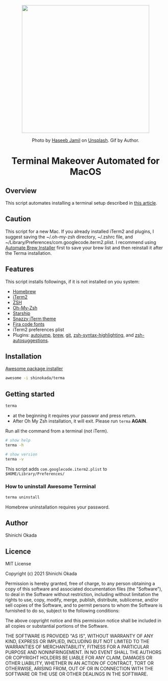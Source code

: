 <p align="center">
<img width="400" src="https://raw.githubusercontent.com/shinokada/terma/main/images/terma12-a.gif" />
</p>
<p align="center">
Photo by <a href="https://unsplash.com/@haseebjkhan?utm_source=unsplash&utm_medium=referral&utm_content=creditCopyText">Haseeb Jamil</a> on <a href="https://unsplash.com/">Unsplash</a>. Gif by Author.
</p>
<h1  align="center">Terminal Makeover Automated for MacOS</h1>

## Overview

This script automates installing a terminal setup described in [this article](https://towardsdatascience.com/the-ultimate-guide-to-your-terminal-makeover-e11f9b87ac99).

## Caution

This script for a new Mac. If you already installed iTerm2 and plugins, I suggest saving the ~/.oh-my-zsh directory, ~/.zshrc file, and ~/Library/Preferences/com.googlecode.iterm2.plist. I recommend using [Automate Brew Installer](https://betterprogramming.pub/how-to-automate-homebrew-installs-on-your-new-mac-or-linux-51e06881c5b7) first to save your brew list and then reinstall it after the Terma installation.

## Features

This script installs followings, if it is not installed on you system:

- [Homebrew](https://brew.sh/)
- [iTerm2](https://iterm2.com/downloads.html)
- [ZSH](https://www.zsh.org/)
- [Oh-My-Zsh](https://ohmyz.sh/)
- [Starship](https://starship.rs/)
- [Snazzy iTerm theme](https://github.com/sindresorhus/iterm2-snazzy)
- [Fira code fonts](https://github.com/tonsky/FiraCode/wiki/Installing)
- iTerm2 preferences plist
- Plugins: [autojump](https://github.com/ohmyzsh/ohmyzsh/tree/master/plugins/autojump), [brew](https://github.com/ohmyzsh/ohmyzsh/tree/master/plugins/brew), [git](https://github.com/ohmyzsh/ohmyzsh/tree/master/plugins/git), [zsh-syntax-highlighting](https://github.com/zsh-users/zsh-syntax-highlighting/blob/master/INSTALL.md), and [zsh-autosuggestions](https://github.com/zsh-users/zsh-autosuggestions).

## Installation

[Awesome package installer](https://github.com/shinokada/awesome)

```sh
awesome -i shinokada/terma
```

## Getting started

```sh
terma
```

- at the beginning it requires your passwor and press return.
- After Oh My Zsh installation, it will exit. Please run `terma` **AGAIN**.

Run all the command from a terminal (not iTerm).

```sh
# show help
terma -h

# show version
terma -v
```

This script adds `com.googlecode.iterm2.plist` to `$HOME/Library/Preferences/`

### How to uninstall Awesome Terminal

```sh
terma uninstall
```

Homebrew uninstallation requires your password.

## Author

Shinichi Okada

## Licence

MIT License

Copyright (c) 2021 Shinichi Okada

Permission is hereby granted, free of charge, to any person obtaining a copy
of this software and associated documentation files (the "Software"), to deal
in the Software without restriction, including without limitation the rights
to use, copy, modify, merge, publish, distribute, sublicense, and/or sell
copies of the Software, and to permit persons to whom the Software is
furnished to do so, subject to the following conditions:

The above copyright notice and this permission notice shall be included in all
copies or substantial portions of the Software.

THE SOFTWARE IS PROVIDED "AS IS", WITHOUT WARRANTY OF ANY KIND, EXPRESS OR
IMPLIED, INCLUDING BUT NOT LIMITED TO THE WARRANTIES OF MERCHANTABILITY,
FITNESS FOR A PARTICULAR PURPOSE AND NONINFRINGEMENT. IN NO EVENT SHALL THE
AUTHORS OR COPYRIGHT HOLDERS BE LIABLE FOR ANY CLAIM, DAMAGES OR OTHER
LIABILITY, WHETHER IN AN ACTION OF CONTRACT, TORT OR OTHERWISE, ARISING FROM,
OUT OF OR IN CONNECTION WITH THE SOFTWARE OR THE USE OR OTHER DEALINGS IN THE
SOFTWARE.
